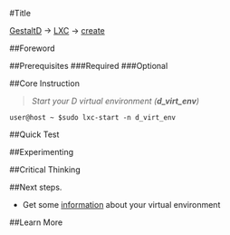 #Title

[GestaltD](../README.md) → [LXC](./README.md) → [create](./create.md)

##Foreword

##Prerequisites
###Required
###Optional

##Core Instruction

>*Start your D virtual environment (**d_virt_env**)*

    user@host ~ $sudo lxc-start -n d_virt_env

##Quick Test

##Experimenting

##Critical Thinking

##Next steps.
* Get some [information](./info.md) about your virtual environment

##Learn More
